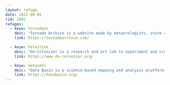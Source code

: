 ```yaml
---
layout: rafaga
date: 2022-09-05
rid: 1892
rafagas:
  - keyw: tornadoes
    desc: "Tornado Archive is a website made by meteorologists, storm chasers and weather enthusiasts with a taste for data visualization, dedicated to tornado history and data preservation"
    link: https://tornadoarchive.com/

  - keyw: Palestine
    desc: "De-Colonizer is a research and art lab to experiment and create tools aimed at enabling those who live/want to live in Palestine/Israel to share it"
    link: https://www.de-colonizer.org/

  - keyw: datasets
    desc: "Data Basin is a science-based mapping and analysis platform that supports learning, research and sustainable environmental management"
    link: https://databasin.org/
---
```

